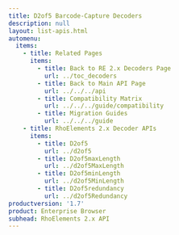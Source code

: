 ```yaml
---
title: D2of5 Barcode-Capture Decoders
description: null
layout: list-apis.html
automenu:
  items:
    - title: Related Pages
      items:
        - title: Back to RE 2.x Decoders Page
          url: ../toc_decoders
        - title: Back to Main API Page
          url: ../../../api
        - title: Compatibility Matrix
          url: ../../../guide/compatibility
        - title: Migration Guides
          url: ../../../guide
    - title: RhoElements 2.x Decoder APIs
      items:
        - title: D2of5
          url: ../d2of5
        - title: D2of5maxLength
          url: ../d2of5MaxLength
        - title: D2of5minLength
          url: ../d2of5MinLength
        - title: D2of5redundancy
          url: ../d2of5Redundancy
productversion: '1.7'
product: Enterprise Browser
subhead: RhoElements 2.x API
---
```



